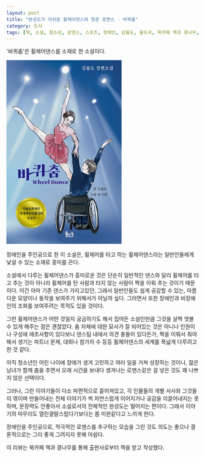 ```yaml
---
layout: post
title: "완성도가 아쉬운 휠체어댄스와 청춘 로맨스 - 바퀴춤"
category: 도서
tags: [책, 소설, 청소년, 로맨스, 스포츠, 장애인, 김율도, 율도국, 북카페 책과 콩나무, 서평]
---
```


'바퀴춤'은
휠체어댄스를 소재로 한 소설이다.

![표지](/images/wheel-dance-book-h480.jpg)

장애인을 주인공으로 한 이 소설은,
휠체어를 타고 하는 휠체어댄스라는 일반인들에게 낯설 수 있는 소재로 흥미를 끈다.

소설에서 다루는 휠체어댄스가 흥미로운 것은
단순히 일반적인 댄스와 달리 휠체어를 타고 추는 것이 아니라
휠체어를 탄 사람과 타지 않는 사람이 짝을 이뤄 추는 것이기 때문이다.
이건 아마 기존 댄스가 가지고있던, 그래서 일반인들도 쉽게 공감할 수 있는, 아름다운 모양이나 동작을 보여주기 위해서가 아닐까 싶다.
그러면서 또한 장애인과 비장애인의 조화를 보여주려는 목적도 있을 것이다.

그런 휠체어댄스가 어떤 것일지 궁금하기도 해서 집어든 소설인만큼
그것을 살짝 엿볼 수 있게 해주는 점은 괜찮았다.
춤 자체에 대한 묘사가 잘 되어있는 것은 아니나
인원이나 구성에 애초사항이 있다보니 댄스팀 내에서 의견 충돌이 있다든가,
짝을 이뤄서 춰야해서 생기는 파트너 문제,
대회나 참가자 수 등등
휠체어댄스의 세계를 폭넓게 다루려고 한 것 같다.

아직 청소년인 어린 나이에 장애가 생겨 고민하고 여러 일을 거쳐 성장하는 것이나,
젊은 남녀가 함께 춤을 추면서 오래 시간을 보내다 생겨나는 로맨스같은 걸 넣은 것도 꽤 나쁘지 않은 선택이다.

그러나, 그런 이야기들이 다소 파편적으로 흩어져있고,
각 인물들의 개별 서사와 그것들이 엮이며 만들어내는 전체 이야기가
썩 자연스럽게 이어지거나 공감을 이끌어내지는 못하며,
문장력도 안좋아서
소설로서의 전체적인 완성도는 떨어지는 편이다.
그래서 이야기의 마무리도 열린결말스럽다기보다는 쫌 미완같다고 느끼게 한다.

장애인을 주인공으로, 적극적인 로맨스를 추구하는 모습을 그린 것도 의도는 좋으나
결론적으로는 그리 좋게 그려지지 못해 아쉽다.



<div class="im im-info">
이 리뷰는 북카페 책과 콩나무를 통해 출판사로부터 책을 받고 작성했다.
</div>
